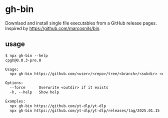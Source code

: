 # gh-bin

Downlaod and install single file executables from a GitHub release pages. Inspired by https://github.com/marcosnils/bin.

## usage

<!--
%template-input-start:help%

```txt
$ npx gh-bin --help
{%shell node ./bin/cli.js --help %}
```

%template-input-end:help%
-->

<!-- %template-output-start:help% -->

```txt
$ npx gh-bin --help
cpgh@0.0.3-pre.0

Usage:
  npx gh-bin https://github.com/<user>/<repo>/tree/<branch>/<subdir> <outdir>

Options:
  --force      Overwrite <outdir> if it exists
  -h, --help   Show help

Examples:
  npx gh-bin https://github.com/yt-dlp/yt-dlp
  npx gh-bin https://github.com/yt-dlp/yt-dlp/releases/tag/2025.01.15
```

<!-- %template-output-end:help% -->
